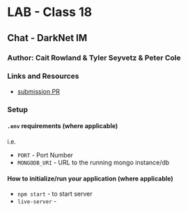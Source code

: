 # LAB - Class 18

## Chat - DarkNet IM

### Author: Cait Rowland & Tyler Seyvetz & Peter Cole

### Links and Resources

- [submission PR](https://github.com/caitrowland-401-advanced-javascript/chat/pull/1)

### Setup

#### `.env` requirements (where applicable)

i.e.

- `PORT` - Port Number
- `MONGODB_URI` - URL to the running mongo instance/db

#### How to initialize/run your application (where applicable)

- `npm start`  - to start server 
- `live-server` - 


